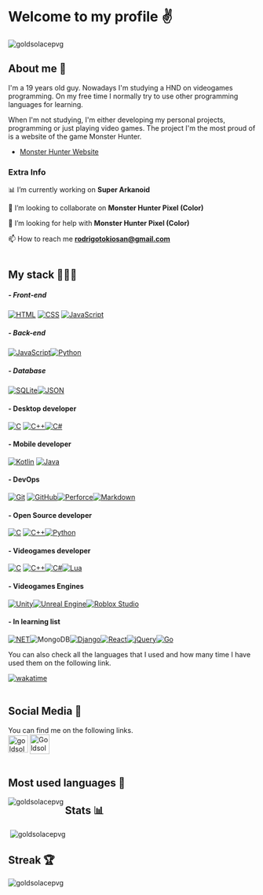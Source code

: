 # Welcome to my profile ✌️​

<p align="left" style=""> <img src="https://komarev.com/ghpvc/?username=goldsolacepvg&label=Profile%20views&color=ffd500&style=flat" alt="goldsolacepvg" /></p>

## About me 👾

I'm a 19 years old guy. Nowadays I'm studying a HND on videogames programming. On my free time I normally try to use other programming languages for learning.

When I'm not studying, I'm either developing my personal projects, programming or just playing video games. The project I'm the most proud of is a website of the game Monster Hunter.

- [Monster Hunter Website](https://github.com/GoldsolacePVG/GoldsolacePVG.github.io "Monster Hunter Website")

### Extra Info 

📊 I’m currently working on **Super Arkanoid**

👯 I’m looking to collaborate on **Monster Hunter Pixel (Color)**

🤝 I’m looking for help with **Monster Hunter Pixel (Color)**

📫 How to reach me **rodrigotokiosan@gmail.com**
<br><br>

## My stack 👨🏼‍💻​

##### - Front-end
[![HTML](https://img.shields.io/badge/html5-%23E34F26.svg?style=for-the-badge&logo=html5&logoColor=white&labelColor=101010)](https://html.spec.whatwg.org/) [![CSS](https://img.shields.io/badge/css3-%231572B6.svg?style=for-the-badge&logo=css3&logoColor=white&labelColor=101010)](https://www.w3.org/TR/CSS/#css) [![JavaScript](https://img.shields.io/badge/JavaScript-F7DF1E?style=for-the-badge&logo=javascript&logoColor=white&labelColor=101010)](https://developer.mozilla.org/en-US/docs/Web/JavaScript)

##### - Back-end
[![JavaScript](https://img.shields.io/badge/JavaScript-F7DF1E?style=for-the-badge&logo=javascript&logoColor=white&labelColor=101010)](https://developer.mozilla.org/en-US/docs/Web/JavaScript)[![Python](https://img.shields.io/badge/Python-yellow?style=for-the-badge&logo=python&logoColor=white&labelColor=101010)](https://www.python.org)

##### - Database
[![SQLite](https://img.shields.io/badge/SQLite-07405E?style=for-the-badge&logo=sqlite&logoColor=white&labelColor=101010)](#)[![JSON](https://img.shields.io/badge/-JSON-D3FF3C?labelColor=101010&style=for-the-badge&logo=json&logoColor=white&link=https://jsonapi.org)](https://jsonapi.org)

#### - Desktop developer
[![C](https://img.shields.io/badge/C-00599C?style=for-the-badge&logo=c-sharp&logoColor=white&labelColor=101010)](https://www.w3schools.com/c/) [![C++](https://img.shields.io/badge/C%2B%2B-00599C?style=for-the-badge&logo=c-sharp&logoColor=white&labelColor=101010)](https://www.w3schools.com/cpp/)[![C#](https://img.shields.io/badge/c%23-%23239120.svg?style=for-the-badge&logo=c-sharp&logoColor=white&labelColor=101010)](https://www.w3schools.com/cs/)

#### - Mobile developer
[![Kotlin](https://img.shields.io/badge/Kotlin-0095D5?&style=for-the-badge&logo=kotlin&logoColor=white&labelColor=101010)](https://kotlinlang.org/) [![Java](https://img.shields.io/badge/Java-ED8B00?style=for-the-badge&logo=openjdk&logoColor=white&labelColor=101010)](https://kotlinlang.org/)

#### - DevOps
[![Git](https://img.shields.io/badge/GIT-E44C30?style=for-the-badge&logo=git&logoColor=white&labelColor=101010)](#) [![GitHub](https://img.shields.io/badge/github-%23121011.svg?style=for-the-badge&logo=github&logoColor=white&labelColor=101010)](#)[![Perforce](https://img.shields.io/badge/-Perforce-101010?labelColor=101010&style=for-the-badge&logo=perforce&logoColor=white&link=https://www.perforce.com)](https://www.perforce.com)[![Markdown](https://img.shields.io/badge/Markdown-000000?style=for-the-badge&logo=markdown&logoColor=white&labelColor=101010)](#Markdown/)

#### - Open Source developer
[![C](https://img.shields.io/badge/C-00599C?style=for-the-badge&logo=c-sharp&logoColor=white&labelColor=101010)](https://www.w3schools.com/c/) [![C++](https://img.shields.io/badge/C%2B%2B-00599C?style=for-the-badge&logo=c-sharp&logoColor=white&labelColor=101010)](https://www.w3schools.com/cpp/)[![Python](https://img.shields.io/badge/Python-yellow?style=for-the-badge&logo=python&logoColor=white&labelColor=101010)](https://www.python.org)

#### - Videogames developer
[![C](https://img.shields.io/badge/C-00599C?style=for-the-badge&logo=c-sharp&logoColor=white&labelColor=101010)](https://www.w3schools.com/c/) [![C++](https://img.shields.io/badge/C%2B%2B-00599C?style=for-the-badge&logo=c-sharp&logoColor=white&labelColor=101010)](https://www.w3schools.com/cpp/)[![C#](https://img.shields.io/badge/c%23-%23239120.svg?style=for-the-badge&logo=c-sharp&logoColor=white&labelColor=101010)](https://www.w3schools.com/cs/)[![Lua](https://img.shields.io/badge/-Lua-blue?labelColor=101010&style=for-the-badge&logo=lua&logoColor=white&logoWidth=15&link=https://www.lua.org)](https://www.lua.org)

#### - Videogames Engines
[![Unity](https://img.shields.io/badge/-Unity-3D3D3D?labelColor=101010&style=for-the-badge&logo=unity&logoColor=white&link=https://docs.unity3d.com/ScriptReference/)](https://docs.unity3d.com/ScriptReference/)[![Unreal Engine](https://img.shields.io/badge/-Unreal%20Engine-black?labelColor=101010&style=for-the-badge&logo=unreal-engine&logoColor=white&link=https://docs.unrealengine.com/5.2/en-US/API/)](https://docs.unrealengine.com/5.2/en-US/API/)[![Roblox Studio](https://img.shields.io/badge/-Roblox%20Studio-3C9DFF?labelColor=101010&style=for-the-badge&logo=roblox-studio&logoColor=white&link=https://create.roblox.com/docs/es-es/reference/engine)](https://create.roblox.com/docs/es-es/reference/engine)

#### - In learning list
[![NET](https://img.shields.io/badge/.NET-5C2D91?style=for-the-badge&logo=.net&logoColor=white&labelColor=101010)](https://dotnet.microsoft.com/en-us/)![MongoDB](https://img.shields.io/badge/MongoDB-%234ea94b.svg?style=for-the-badge&logo=mongodb&logoColor=white&labelColor=101010)[![Django](https://img.shields.io/badge/django-%23092E20.svg?style=for-the-badge&logo=django&logoColor=white&labelColor=101010)](https://www.djangoproject.com/)[![React](https://img.shields.io/badge/-React-00D1E1?labelColor=101010&style=for-the-badge&logo=react&logoColor=white&link=https://es.react.dev)](https://es.react.dev)[![jQuery](https://img.shields.io/badge/-jQuery-0275FF?labelColor=101010&style=for-the-badge&logo=jquery&logoColor=white&link=https://jquery.com)](https://jquery.com)[![Go](https://img.shields.io/badge/-jQuery-02C2FF?labelColor=101010&style=for-the-badge&logo=go&logoColor=white&link=https://go.dev)](https://go.dev)




You can also check all the languages that I used and how many time I have used them on the following link.

[![wakatime](https://wakatime.com/badge/user/018b3fe6-8cec-46b5-95cf-ff83de3f505c.svg)](https://wakatime.com/@018b3fe6-8cec-46b5-95cf-ff83de3f505c)
<br><br>

## Social Media 📲

You can find me on the following links.
<br><a href="https://instagram.com/goldsolace_yt" target="blank"><img align="center" src="https://raw.githubusercontent.com/rahuldkjain/github-profile-readme-generator/master/src/images/icons/Social/instagram.svg" alt="goldsolace_yt" height="35" width="40" /></a> <a href="https://discord.gg/Goldsolace9995" target="blank"><img align="center" src="https://raw.githubusercontent.com/rahuldkjain/github-profile-readme-generator/master/src/images/icons/Social/discord.svg" alt="Goldsolace9995" height="40" width="40" /></a><br><br>


## Most used languages 📝 
<p><img align="left" src="https://github-readme-stats.vercel.app/api/top-langs?username=goldsolacepvg&show_icons=true&theme=dark&title_color=ffd000&text_color=ffd500&locale=en&layout=compact" alt="goldsolacepvg" /></p>

## Stats 📊​
<p>&nbsp;<img align="center" src="https://github-readme-stats.vercel.app/api?username=goldsolacepvg&show_icons=true&theme=dark&title_color=ffc800&text_color=ffc800&locale=en" alt="goldsolacepvg" /></p>

## Streak 🏆
<p><img align="center" src="https://github-readme-streak-stats.herokuapp.com/?user=goldsolacepvg&theme=dark" alt="goldsolacepvg" /></p>
